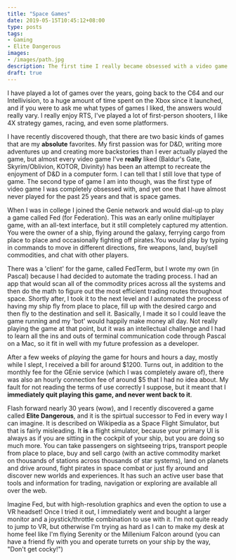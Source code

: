 ```yaml
---
title: "Space Games"
date: 2019-05-15T10:45:12+08:00
type: posts
tags:
- Gaming
- Elite Dangerous
images:
- /images/path.jpg
description: The first time I really became obsessed with a video game was in my first year of college, playing an online game called 'Fed' ...
draft: true
---
```

I have played a lot of games over the years, going back to the C64 and our Intellivision, to a huge amount of time spent on the Xbox since it launched, and if you were to ask me what types of games I liked, the answers would really vary. I really enjoy RTS, I've played a lot of first-person shooters, I like 4X strategy games, racing, and even some platformers.

I have recently discovered though, that there are two basic kinds of games that are my **absolute** favorites. My first passion was for D&D, writing more adventures up and creating more backstories than I ever actually played the game, but almost every video game I've **really** liked (Baldur's Gate, Skyrim/Oblivion, KOTOR, Divinity) has been an attempt to recreate the enjoyment of D&D in a computer form. I can tell that I still love that type of game. The second type of game I am into though, was the first type of video game I was completely obsessed with, and yet one that I have almost never played for the past 25 years and that is space games.

When I was in college I joined the Genie network and would dial-up to play a game called Fed (for Federation). This was an early online multiplayer game, with an all-text interface, but it still completely captured my attention. You were the owner of a ship, flying around the galaxy, ferrying cargo from place to place and occasionally fighting off pirates.You would play by typing in commands to move in different directions, fire weapons, land, buy/sell commodities, and chat with other players.

There was a 'client' for the game, called FedTerm, but I wrote my own (in Pascal) because I had decided to automate the trading process. I had an app that would scan all of the commodity prices across all the systems and then do the math to figure out the most efficient trading routes throughout space. Shortly after, I took it to the next level and I automated the process of having my ship fly from place to place, fill up with the desired cargo and then fly to the destination and sell it. Basically, I made it so I could leave the game running and my 'bot' would happily make money all day. Not really playing the game at that point, but it was an intellectual challenge and I had to learn all the ins and outs of terminal communication code through Pascal on a Mac, so it fit in well with my future profession as a developer.

After a few weeks of _playing_ the game for hours and hours a day, mostly while I slept, I received a bill for around $1200. Turns out, in addition to the monthly fee for the GEnie service (which I was completely aware of), there was also an hourly connection fee of around $5 that I had no idea about. My fault for not reading the terms of use correctly I suppose, but it meant that I **immediately quit playing this game, and never went back to it**.

Flash forward nearly 30 years (wow), and I recently discovered a game called **Elite Dangerous**, and it is the spirtual successor to Fed in every way I can imagine. It is described on Wikipedia as a Space Flight Simulator, but that is fairly misleading. It **is** a flight simulator, because your primary UI is always as if you are sitting in the cockpit of your ship, but you are doing so much more. You can take passengers on sightseeing trips, transport people from place to place, buy and sell cargo (with an active commodity market on thousands of stations across thousands of star systems), land on planets and drive around, fight pirates in space combat or just fly around and discover new worlds and experiences. It has such an active user base that tools and information for trading, navigation or exploring are available all over the web.

Imagine Fed, but with high-resolution graphics and even the option to use a VR headset! Once I tried it out, I immediately went and bought a larger monitor and a joystick/throttle combination to use with it. I'm not quite ready to jump to VR, but otherwise I'm trying as hard as I can to make my desk at home feel like I'm flying Serenity or the Millenium Falcon around (you can have a friend fly with you and operate turrets on your ship by the way, "Don't get cocky!")
